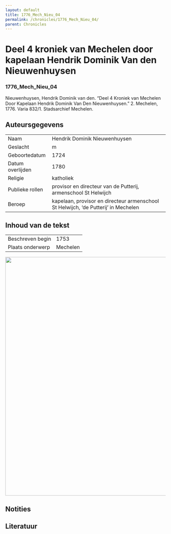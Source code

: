 ```yaml
---
layout: default
title: 1776_Mech_Nieu_04
permalink: /chronicles/1776_Mech_Nieu_04/
parent: Chronicles
--- 
```



# Deel 4 kroniek van Mechelen door kapelaan Hendrik Dominik Van den Nieuwenhuysen 

### 1776_Mech_Nieu_04 

Nieuwenhuysen, Hendrik Dominik van den. “Deel 4 Kroniek van Mechelen Door Kapelaan Hendrik Dominik Van Den Nieuwenhuysen.” 2. Mechelen, 1776. Varia 832/1. Stadsarchief Mechelen. 

## Auteursgegevens 

| | | 
| --------------- | --------------- | 
| Naam | Hendrik Dominik Nieuwenhuysen | 
| Geslacht | m | 
| Geboortedatum | 1724 | 
| Datum overlijden | 1780 | 
| Religie | katholiek | 
| Publieke rollen | provisor en directeur van de Putterij, armenschool St Helwijch | 
| Beroep | kapelaan, provisor en directeur armenschool St Helwijch, ‘de Putterij’ in Mechelen | 

## Inhoud van de tekst 

| | | 
| --------------- | --------------- | 
| Beschreven begin | 1753 | 
| Plaats onderwerp | Mechelen | 

[<img src="..\..\barplots_chronicles\1776_Mech_Nieu_04.jpg" width="750"/>](..\..\barplots_chronicles\1776_Mech_Nieu_04.jpg) 

## Notities 

## Literatuur 


